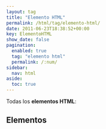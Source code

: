 ```yaml
---
layout: tag
title: "Elemento HTML"
permalink: /html/tag/elemento-html/
date: 2011-06-23T18:38:52+00:00
key: ElementoHTML
show_date: false
pagination: 
  enabled: true
  tag: "elemento html"
  permalink: /:num/    
sidebar:
  nav: html
aside:
  toc: true
---
```


Todas los <strong>elementos HTML</strong>:
<h2>Elementos</h2>